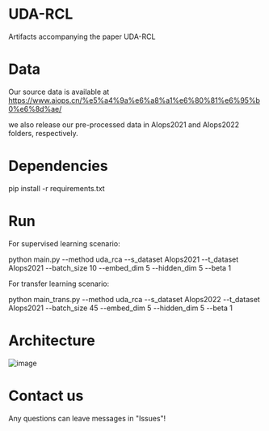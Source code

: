 # UDA-RCL
Artifacts accompanying the paper UDA-RCL

# Data
Our source data is available at https://www.aiops.cn/%e5%a4%9a%e6%a8%a1%e6%80%81%e6%95%b0%e6%8d%ae/

we also release our pre-processed data in AIops2021 and AIops2022 folders, respectively.

# Dependencies
pip install -r requirements.txt

# Run
For supervised learning scenario: 

python main.py --method uda_rca --s_dataset AIops2021 --t_dataset AIops2021 --batch_size 10 --embed_dim 5 --hidden_dim 5 --beta 1

For transfer learning scenario:

python main_trans.py --method uda_rca --s_dataset AIops2022 --t_dataset AIops2021 --batch_size 45 --embed_dim 5 --hidden_dim 5 --beta 1

# Architecture
![image](https://github.com/user-attachments/assets/b9a39898-36a0-415b-90b2-6ca5d1984301)


# Contact us
Any questions can leave messages in "Issues"!
